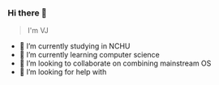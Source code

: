 ### Hi there 👋

> I'm VJ

- 🔭 I’m currently studying in NCHU
- 🌱 I’m currently learning computer science
- 👯 I’m looking to collaborate on combining mainstream OS
- 🤔 I’m looking for help with
